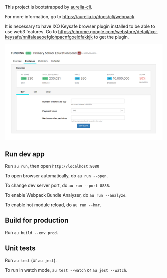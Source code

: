 This project is bootstrapped by [aurelia-cli](https://github.com/aurelia/cli).

For more information, go to https://aurelia.io/docs/cli/webpack

It is necessary to have IXO Keysafe browser plugin installed to be able to use web3 features. Go to https://chrome.google.com/webstore/detail/ixo-keysafe/nnlfaleaeoefglohpacnfgoeldfakkjk to get the plugin.


![alt text](./screen.png "Screenshot")


## Run dev app

Run `au run`, then open `http://localhost:8080`

To open browser automatically, do `au run --open`.

To change dev server port, do `au run --port 8888`.

To enable Webpack Bundle Analyzer, do `au run --analyze`.

To enable hot module reload, do `au run --hmr`.

## Build for production

Run `au build --env prod`.

## Unit tests

Run `au test` (or `au jest`).

To run in watch mode, `au test --watch` or `au jest --watch`.

